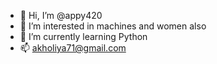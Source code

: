 - 👋 Hi, I’m @appy420
- 👀 I’m interested in machines and women also
- 🌱 I’m currently learning Python
- 📫 akholiya71@gmail.com
